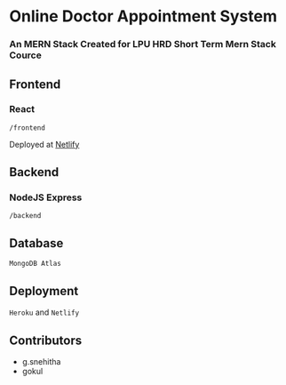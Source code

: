 # Online Doctor Appointment System

### An MERN Stack Created for LPU HRD Short Term Mern Stack Cource

## Frontend

### React

`/frontend`

Deployed at [Netlify](https://oniline-doctor-app-sys.netlify.app)

## Backend

### NodeJS Express

`/backend`

## Database

`MongoDB Atlas`

## Deployment

`Heroku` and `Netlify`

## Contributors

- g.snehitha
- gokul
